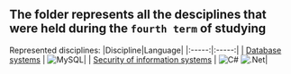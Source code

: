## The folder represents all the desciplines that were held during the `fourth term` of studying <!-- at Igor Sikorsky Kyiv Polytechnic Institute -->

Represented disciplines:
|Discipline|Language|
|:-----:|:-----:|
| [Database systems](https://github.com/mickzle/KPI_Chores/tree/main/4th%20term/Database%20systems) | ![MySQL](https://img.shields.io/badge/mysql-%2300f.svg?style=for-the-badge&logo=mysql&logoColor=white)|
| [Security of information systems](https://github.com/mickzle/KPI_Chores/tree/main/4th%20term/Security%20of%20information%20systems) | ![C#](https://img.shields.io/badge/c%23-%23239120.svg?style=for-the-badge&logo=c-sharp&logoColor=white)   ![.Net](https://img.shields.io/badge/.NET-5C2D91?style=for-the-badge&logo=.net&logoColor=white)|
